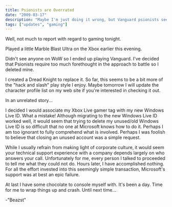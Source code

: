 ```yaml
---
title: Psionists are Overrated
date: "2009-03-17"
description: "Maybe I'm just doing it wrong, but Vanguard psionists seem like too much work."
tags: ["updates", "gaming"]
---
```


Well, not much to report with regard to gaming tonight.

Played a little Marble Blast Ultra on the Xbox earlier this evening.

Didn't see anyone on WoW so I ended up playing Vanguard. I've decided that Psionists require too much forethought in the approach to battle so I deleted mine.

I created a Dread Knight to replace it. So far, this seems to be a bit more of the "hack and slash" play style I enjoy. Maybe tomorrow I will update the character profile list on my web site if you're interested in checking it out.

In an unrelated story...

I decided I would associate my Xbox Live gamer tag with my new Windows Live ID. What a mistake! Although migrating to the new Windows Live ID worked well, it would seem that trying to delete my unused/old Windows Live ID is so difficult that no one at Microsoft knows how to do it. Perhaps I am too ignorant to fully comprehend what is involved. Perhaps I was foolish to believe that closing an unused account was a simple request.

While I usually refrain from making light of corporate culture‚ it would seem your technical support experience with a company depends largely on who answers your call. Unfortunately for me, every person I talked to proceeded to tell me what they could not do. Hours later‚ I have accomplished nothing. For all the effort invested into this seemingly simple transaction, Microsoft's support was at best an epic failure.

At last I have some chocolate to console myself with. It's been a day. Time for me to wrap things up and crash. Until next time...

-"Beazst"
